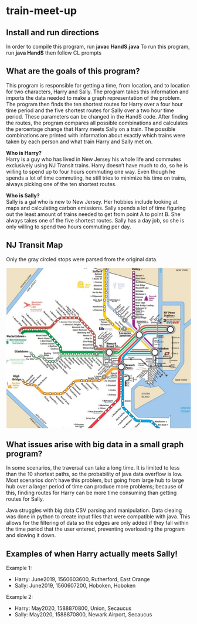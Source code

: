 # train-meet-up

## Install and run directions
In order to compile this program, run **javac HandS.java**
To run this program, run **java HandS** then follow CL prompts

## What are the goals of this program?
This program is responsible for getting a time, from location, and to location for two characters, Harry and Sally. The program takes this information and imports the data needed to make a graph representation of the problem. The program then finds the ten shortest routes for Harry over a four hour time period and the five shortest routes for Sally over a two hour time period. These parameters can be changed in the HandS code. After finding the routes, the program compares all possible combinations and calculates the percentage change that Harry meets Sally on a train. The possible combinations are printed with information about exactly which trains were taken by each person and what train Harry and Sally met on.

**Who is Harry?** \
Harry is a guy who has lived in New Jersey his whole life and commutes exclusively using NJ Transit trains. Harry doesn’t have much to do, so he is willing to spend up to four hours commuting one way. Even though he spends a lot of time commuting, he still tries to minimize his time on trains, always picking one of the ten shortest routes.

**Who is Sally?** \
Sally is a gal who is new to New Jersey. Her hobbies include looking at maps and calculating carbon emissions. Sally spends a lot of time figuring out the least amount of trains needed to get from point A to point B. She always takes one of the five shortest routes. Sally has a day job, so she is only willing to spend two hours commuting per day.

## NJ Transit Map
Only the gray circled stops were parsed from the original data.

![MAP](nj_transit_map.jpeg)

## What issues arise with big data in a small graph program?
In some scenarios, the traversal can take a long time. It is limited to less than the 10 shortest paths, so the probability of java data overflow is low. Most scenarios don’t have this problem, but going from large hub to large hub over a larger period of time can produce more problems; because of this, finding routes for Harry can be more time consuming than getting routes for Sally.

Java struggles with big data CSV parsing and manipulation. Data cleaing was done in python to create input files that were compatible with java. This allows for the filtering of data so the edges are only added if they fall within the time period that the user entered, preventing overloading the program and slowing it down.

## Examples of when Harry actually meets Sally!
Example 1:
- Harry: June2019, 1560603600, Rutherford, East Orange 
- Sally: June2019, 1560607200, Hoboken, Hoboken

Example 2:
- Harry: May2020, 1588870800, Union, Secaucus
- Sally: May2020, 1588870800, Newark Airport, Secaucus
